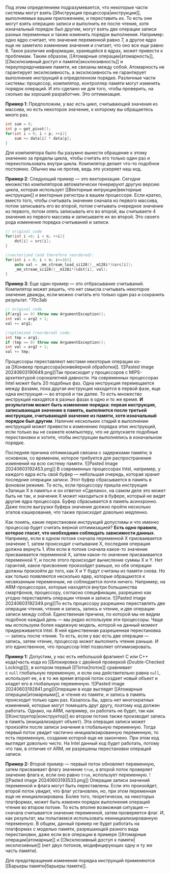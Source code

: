Под этим определением подразумевается, что некоторые части системы могут взять [[Инструкция процессора|инструкции]], выполняемые вашим приложением, и переставить их. То есть они могут взять операцию записи и выполнить ее после чтения, хотя изначальный порядок был другим, могут взять две операции записи разных переменных и также изменить порядок выполнения. Например: одно ядро считает, что значение переменной равно 7, а другое ядро еще не заметило изменение значения и считает, что оно все еще равно 6. Такое различие информации, хранящейся в ядрах, может привести к проблемам. Таким образом, [[Атомарные операции|атомарность]], [[Эксклюзивный доступ к памяти|эксклюзивность]] и переупорядочивание памяти, не связаны между собой. Атомарность не гарантирует эксклюзивность, а эксклюзивность не гарантирует выполнение инструкций в определенном порядке. Различные части системы: процессор, компилятор, контроллер памяти могут изменять порядок операций. И это сделано не для того, чтобы проверить, на сколько вы хороший разработчик. Это оптимизация.

**Пример 1**:
Предположим, у вас есть цикл, считывающий значения из массива, но есть некоторое значение, к которому вы обращаетесь много раз.
```C++
int sum = 0;
int p = get_pivot();
for(int i = 0; i < p; ++i){
	sum += data[i] * data[p];
}
```
Для компилятора было бы разумно вынести обращение к этому значению за пределы цикла, чтобы считать его только один раз и переиспользовать внутри цикла. Компилятор делает что-то подобное постоянно. Обычно мы не против, ведь это ускоряет наш код.

**Пример 2**:
Следующий пример — это векторизация. Сегодня множество компиляторов автоматически генерируют другую версию цикла, которая использует [[Векторные интрукции|векторные инструкции]] и векторные регистры в вашем процессоре. Если кратко, вместо того, чтобы считывать значение сначала из первого массива, потом записывать его во второй, потом считывать очередное значение из первого, потом опять записывать его во второй, вы считываете 4 значения из первого массива и записываете их во второй. Это своего рода изменение порядка считываний и записи. 

```C++
// original code
for(int i =0; i < n; ++i){
	dst[i] = src[i];
}

//vectorized (and therefore reordered):
for(int i = 0; i < n; i+=16){
	auto val = _mm_stream_load_si128((__m128i*)&src[i]);
	_mm_stream_si128((__m128i*)&dst[i], val);
}
```

**Пример 3**:
Еще один пример — это отбрасывание считываний. Компилятор может решить, что нет смысла считывать некоторое значение дважды, если можно считать его только один раз и сохранить результат. ^70c3ab

```C++
// original code
if(arg1 == 0) throw new ArgumentException();
int val = arg2 + 1;
val += arg1;

//optimized (reordered) code:
int tmp = arg1;
if (tmp == 0) throw new ArgumentException();
int val = arg2 + 1; 
val += tmp;
```

Процессоры переставляют местами некоторые операции из-за [[Конвеер процессора|конвейерной обработки]].
![[Pasted image 20240603190649.png]]Так происходит у процессоров с MIPS-архитектурой сорокалетней давности. На современных процессорах Intel может быть 20 подобных фаз. Одна инструкция перемещается между фазами, пока другая инструкция находится в первой фазе, еще одна инструкция — во второй и так далее. То есть множество инструкций находятся в разных фазах в одно и то же время. **И результатом может быть изменение порядка: первая инструкция, записывающая значение в память, выполнится после третьей инструкции, считывающей значение из памяти, хотя изначальный порядок был другим**. Наличие нескольких стадий в выполнении инструкций может привести к изменению порядка этих инструкций, если только вы не скажете компьютеру, что не допускаете подобные перестановки и хотите, чтобы инструкции выполнялись в изначальном порядке.

Последняя причина оптимизаций связана с задержками памяти; в основном, со временем, которое требуется для распространения изменений на всю систему памяти.
![[Pasted image 20240603192453.png]]
В современных процессорах Intel, например, у каждого ядра есть свой буфер — небольшая очередь, которая хранит последние операции записи. Этот буфер сбрасывается в память в фоновом режиме. То есть, если процессору пришла инструкция «Запиши Х в память» и он ответил «Сделано», на самом деле это может быть не так, и значение Х может находиться в буфере, который не видят другие ядра процессора. Буфер сбрасывается в память асинхронно. Даже после выгрузки буфера значение должно пройти несколько этапов кэширования, что также происходит довольно медленно.

Как понять, какие перестановки инструкций допустимы и что именно процессор будет считать верной оптимизацией? **Есть одно правило, которое гласит, что необходимо соблюдать зависимости данных**. Например, если в одном потоке сначала переменной Х присваивается значение 1, затем происходит считывание Х, последняя операция должна вернуть 1. Или если в потоке сначала какое-то значение присваивается переменной Х, затем какое-то значение присваивается переменной Y, и после этого происходит вычисление суммы Х и Y. Нет гарантий, какое присвоение произойдет раньше, но обе операции должны произойти до того, как X и Y будут считаны из памяти снова.
Но как только появляются несколько ядер, которые обращаются к несвязанным переменным, не соблюдается почти ничего. Например, на ARM-процессорах, которые находятся внутри большинства смартфонов, процессору, согласно спецификации, разрешено как угодно переставлять операции чтения и записи.
![[Pasted image 20240603192349.png]]То есть процессору разрешено переставлять две операции чтения, чтение и запись, запись и чтение, и две операции записи между собой. Единственная причина, по которой мы не видим подобное каждый день — мы редко используем эти процессоры. Чаще мы используем более надежную модель, которой на данный момент придерживается Intel. В ней единственная разрешенная перестановка — запись после чтения. То есть, если у вас есть две операции — запись, затем чтение, процессор может выполнить чтение раньше. И это единственное, что процессор Intel позволяет оптимизировать. 

**Пример 1:**
Допустим, у нас есть небольшой фрагмент C или C++ кода(часть кода из [[Блокировка с двойной проверкой (Double-Checked Locking)]]), в котором первый [[Поток|поток]] сравнивает с `null` глобальную переменную, и если она действительно равна `null`, использует ее, а в то же время второй поток создает новый объект и кладет его в глобальную переменную.
![[Pasted image 20240603192841.png]]Операции в коде выглядят [[Атомарные операции|атомарными]], и чтение из памяти, и запись в память происходит только один раз. Казалось бы, здесь нет многократных изменений, которые могут помешать друг другу, поэтому код должен работать. Однако, на ARM, например, он работать не будет, так как [[Конструктор|конструктор]] во втором потоке также производит запись в память (инициализирует объект). Эта операция записи может произойти после записи значения в глобальную переменную. Тогда первый поток увидит частично инициализированную переменную, то есть переменную, создание которой еще не закончено. При этом код выглядит довольно чисто. На Intel данный код будет работать, потому что там, в отличие от ARM, не разрешены перестановки операций записи.

**Пример 2:**
Второй пример — первый поток обновляет переменную, затем присваивает флагу значение `true`, а второй поток проверяет значение флага и, если оно равно `true`, использует переменную.
![[Pasted image 20240603193533.png]]
Операции записи значений переменной и флага могут быть переставлены. Если это произойдет, второй поток увидит, что флаг установлен, но, при этом переменная еще не инициализирована. Более того, теоретически, на некоторых платформах, может быть изменен порядок выполнения операций чтения во втором потоке. То есть вполне возможная ситуация — сначала считывается значение переменной, затем проверяется флаг. И, как результат, мы попытаемся использовать неинициализированную переменную. В общем, данный пример не будет работать на платформах с  моделью памяти, разрешающей разного вида перестановки, даже если все операции в примере [[Атомарные операции|атомарные]] и [[Эксклюзивный доступ к памяти|эксклюзивные]] (нет двух потоков, модифицирующих одну и ту же часть памяти).

Для предотвращения изменения порядка инструкций применяются [[Барьеры памяти|барьеры памяти]].
